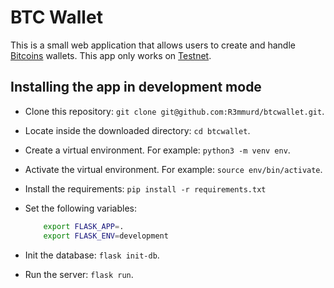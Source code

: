 # BTC Wallet

This is a small web application that allows users to create and handle [Bitcoins](https://bitcoin.org/en/) wallets.
This app only works on [Testnet](https://en.bitcoin.it/wiki/Testnet).

## Installing the app in development mode

- Clone this repository: `git clone git@github.com:R3mmurd/btcwallet.git`.
- Locate inside the downloaded directory: `cd btcwallet`.
- Create a virtual environment. For example: `python3 -m venv env`.
- Activate the virtual environment. For example: `source env/bin/activate`.
- Install the requirements: `pip install -r requirements.txt`
- Set the following variables:

    ```bash
        export FLASK_APP=.
        export FLASK_ENV=development
    ```

- Init the database: `flask init-db`.
- Run the server: `flask run`.

